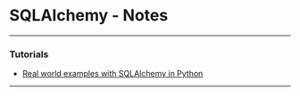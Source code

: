 # SQLAlchemy - Notes
***

### Tutorials
- [Real world examples with SQLAlchemy in Python](https://medium.com/@danielwume/must-know-package-to-build-your-system-real-world-examples-with-sqlalchemy-in-python-db8c72a0f6c1)
***
